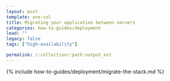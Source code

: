 ```yaml
---
layout: post
template: one-col
title: Migrating your application between servers
categories: how-to-guides/deployment
lead: ""
legacy: false
tags: ["high-availability"]

permalink: /:collection/:path:output_ext
---
```

{% include how-to-guides/deployment/migrate-the-stack.md %}
